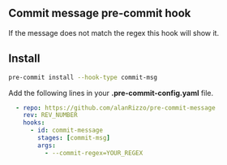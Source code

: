 ## Commit message pre-commit hook
If the message does not match the regex this hook will show it.

## Install

```bash
pre-commit install --hook-type commit-msg
```

Add the following lines in your **.pre-commit-config.yaml** file.

```yaml
  - repo: https://github.com/alanRizzo/pre-commit-message
    rev: REV_NUMBER
    hooks:
      - id: commit-message
        stages: [commit-msg]
        args:
          - --commit-regex=YOUR_REGEX
```

